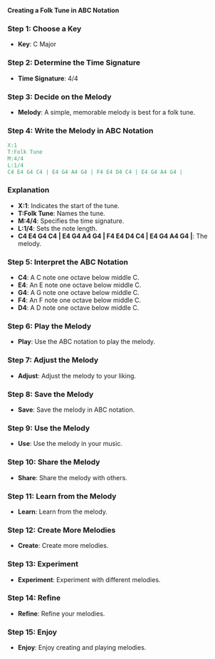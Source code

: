 **Creating a Folk Tune in ABC Notation**

### Step 1: Choose a Key

- **Key**: C Major

### Step 2: Determine the Time Signature

- **Time Signature**: 4/4

### Step 3: Decide on the Melody

- **Melody**: A simple, memorable melody is best for a folk tune.

### Step 4: Write the Melody in ABC Notation

```abc
X:1
T:Folk Tune
M:4/4
L:1/4
C4 E4 G4 C4 | E4 G4 A4 G4 | F4 E4 D4 C4 | E4 G4 A4 G4 |
```

### Explanation

- **X:1**: Indicates the start of the tune.
- **T:Folk Tune**: Names the tune.
- **M:4/4**: Specifies the time signature.
- **L:1/4**: Sets the note length.
- **C4 E4 G4 C4 | E4 G4 A4 G4 | F4 E4 D4 C4 | E4 G4 A4 G4 |**: The melody.

### Step 5: Interpret the ABC Notation

- **C4**: A C note one octave below middle C.
- **E4**: An E note one octave below middle C.
- **G4**: A G note one octave below middle C.
- **F4**: An F note one octave below middle C.
- **D4**: A D note one octave below middle C.

### Step 6: Play the Melody

- **Play**: Use the ABC notation to play the melody.

### Step 7: Adjust the Melody

- **Adjust**: Adjust the melody to your liking.

### Step 8: Save the Melody

- **Save**: Save the melody in ABC notation.

### Step 9: Use the Melody

- **Use**: Use the melody in your music.

### Step 10: Share the Melody

- **Share**: Share the melody with others.

### Step 11: Learn from the Melody

- **Learn**: Learn from the melody.

### Step 12: Create More Melodies

- **Create**: Create more melodies.

### Step 13: Experiment

- **Experiment**: Experiment with different melodies.

### Step 14: Refine

- **Refine**: Refine your melodies.

### Step 15: Enjoy

- **Enjoy**: Enjoy creating and playing melodies.